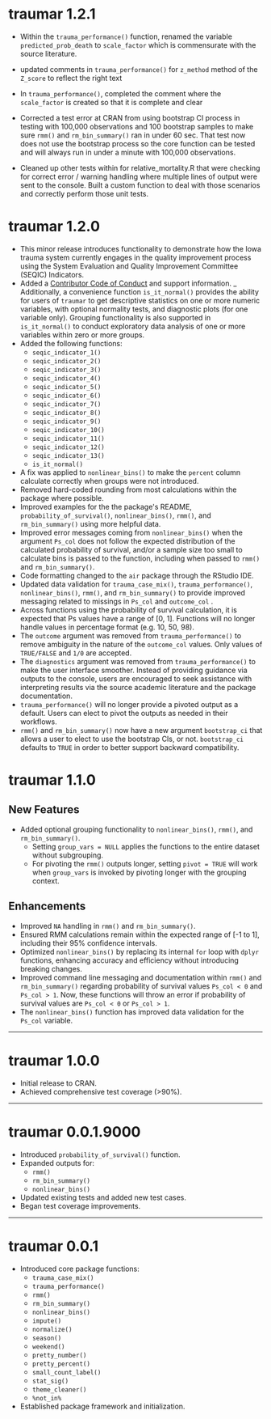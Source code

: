 # traumar 1.2.1

- Within the `trauma_performance()` function, renamed the variable `predicted_prob_death` to `scale_factor` which is commensurate with the source literature.

- updated comments in `trauma_performance()` for `z_method` method of the `Z_score` to reflect the right text

- In `trauma_performance()`, completed the comment where the `scale_factor` is created so that it is complete and clear

- Corrected a test error at CRAN from using bootstrap CI process in testing with 100,000 observations and 100 bootstrap samples to make sure `rmm()` and `rm_bin_summary()` ran in under 60 sec. That test now does not use the bootstrap process so the core function can be tested and will always run in under a minute with 100,000 observations.

- Cleaned up other tests within for relative_mortality.R that were checking for correct error / warning handling where multiple lines of output were sent to the console. Built a custom function to deal with those scenarios and correctly perform those unit tests.

# traumar 1.2.0

- This minor release introduces functionality to demonstrate how the Iowa trauma system currently engages in the quality improvement process using the System Evaluation and Quality Improvement Committee (SEQIC) Indicators.
- Added a [Contributor Code of Conduct](https://bemts-hhs.github.io/traumar/CODE_OF_CONDUCT.html) and support information. 
_ Additionally, a convenience function `is_it_normal()` provides the ability for users of `traumar` to get descriptive statistics on one or more numeric variables, with optional normality tests, and diagnostic plots (for one variable only). Grouping functionality is also supported in `is_it_normal()` to conduct exploratory data analysis of one or more variables within zero or more groups.
- Added the following functions:
  - `seqic_indicator_1()`
  - `seqic_indicator_2()`
  - `seqic_indicator_3()`
  - `seqic_indicator_4()`
  - `seqic_indicator_5()`
  - `seqic_indicator_6()`
  - `seqic_indicator_7()`
  - `seqic_indicator_8()`
  - `seqic_indicator_9()`
  - `seqic_indicator_10()`
  - `seqic_indicator_11()`
  - `seqic_indicator_12()`
  - `seqic_indicator_13()`
  - `is_it_normal()`
- A fix was applied to `nonlinear_bins()` to make the `percent` column calculate correctly when groups were not introduced.
- Removed hard-coded rounding from most calculations within the package where possible.
- Improved examples for the the package's README, `probability_of_survival()`, `nonlinear_bins()`, `rmm()`, and `rm_bin_summary()` using more helpful data.
- Improved error messages coming from `nonlinear_bins()` when the argument `Ps_col` does not follow the expected distribution of the calculated probability of survival, and/or a sample size too small to calculate bins is passed to the function, including when passed to `rmm()` and `rm_bin_summary()`.
- Code formatting changed to the `air` package through the RStudio IDE.
- Updated data validation for `trauma_case_mix()`, `trauma_performance()`, `nonlinear_bins()`, `rmm()`, and `rm_bin_summary()` to provide improved messaging related to missings in `Ps_col` and `outcome_col` .
- Across functions using the probability of survival calculation, it is expected that Ps values have a range of [0, 1].  Functions will no longer handle values in percentage format (e.g. 10, 50, 98).
- The `outcome` argument was removed from `trauma_performance()` to remove ambiguity in the nature of the `outcome_col` values. Only values of `TRUE/FALSE` and `1/0` are accepted.
- The `diagnostics` argument was removed from `trauma_performance()` to make the user interface smoother.  Instead of providing guidance via outputs to the console, users are encouraged to seek assistance with interpreting results via the source academic literature and the package documentation.
- `trauma_performance()` will no longer provide a pivoted output as a default.  Users can elect to pivot the outputs as needed in their workflows.
- `rmm()` and `rm_bin_summary()` now have a new argument `bootstrap_ci` that allows a user to elect to use the bootstrap CIs, or not.  `bootstrap_ci` defaults to `TRUE` in order to better support backward compatibility.

# traumar 1.1.0

## New Features

- Added optional grouping functionality to `nonlinear_bins()`, `rmm()`, and `rm_bin_summary()`.  
  - Setting `group_vars = NULL` applies the functions to the entire dataset without subgrouping.  
  - For pivoting the `rmm()` outputs longer, setting `pivot = TRUE` will work when `group_vars`
    is invoked by pivoting longer with the grouping context.

## Enhancements

- Improved `NA` handling in `rmm()` and `rm_bin_summary()`.  
- Ensured RMM calculations remain within the expected range of [-1 to 1], including their 95% confidence intervals.  
- Optimized `nonlinear_bins()` by replacing its internal `for` loop with `dplyr` functions, enhancing accuracy and efficiency without introducing breaking changes.
- Improved command line messaging and documentation within `rmm()` and `rm_bin_summary()` regarding probability of survival values `Ps_col < 0` and `Ps_col > 1`.  Now, these functions
  will throw an error if probability of survival values are `Ps_col < 0` or `Ps_col > 1`.
- The `nonlinear_bins()` function has improved data validation for the `Ps_col` variable.

---

# traumar 1.0.0

- Initial release to CRAN.  
- Achieved comprehensive test coverage (>90%).  

---

# traumar 0.0.1.9000

- Introduced `probability_of_survival()` function.  
- Expanded outputs for:  
  - `rmm()`  
  - `rm_bin_summary()`  
  - `nonlinear_bins()`  
- Updated existing tests and added new test cases.  
- Began test coverage improvements.  

---

# traumar 0.0.1

- Introduced core package functions:  
  - `trauma_case_mix()`  
  - `trauma_performance()`  
  - `rmm()`  
  - `rm_bin_summary()`  
  - `nonlinear_bins()`  
  - `impute()`  
  - `normalize()`  
  - `season()`  
  - `weekend()`  
  - `pretty_number()`  
  - `pretty_percent()`  
  - `small_count_label()`  
  - `stat_sig()`  
  - `theme_cleaner()`  
  - `%not_in%`  
- Established package framework and initialization.  
